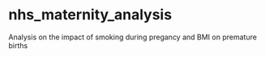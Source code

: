 # nhs_maternity_analysis
Analysis on the impact of smoking during pregancy and BMI on premature births

